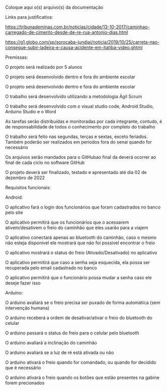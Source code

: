 Coloque aqui o(s) arquivo(s) da documentação


Links para justificativa:

https://tribunademinas.com.br/noticias/cidade/13-10-2017/caminhao-carregado-de-cimento-desde-de-re-rua-antonio-dias.html

https://g1.globo.com/sp/sorocaba-jundiai/noticia/2019/10/25/carreta-nao-consegue-subir-ladeira-e-causa-acidente-em-itatiba-video.ghtml

Premissas: 

O projeto será realizado por 5 alunos

O projeto será desenvolvido dentro e fora do ambiente escolar

O projeto será desenvolvido dentro e fora do ambiente escolar

O trabalho será desenvolvido utilizando a metodologia Ágil Scrum

O trabalho será desenvolvido com o visual studio code, Android Studio, Arduino Studio e o Word

As tarefas serão distribuídas e monitoradas por cada integrante, contudo, é de responsabilidade de todos o conhecimento por completo do trabalho

O trabalho será feito nas segundas, terças e sextas, exceto feriados. Também poderão ser realizados em periodos fora do senai quando for necessário

Os arquivos serão mandados para o GitHubao final da  deverá ocorrer ao final de cada ciclo no software GitHub

O projeto deverá ser finalizado, testado e apresentado até dia 02 de dezembro de 2022

Requisitos funcionais:

Android: 

O aplicativo fará o login dos funcionários que foram cadastrados no banco pelo site

O aplicativo permitirá que os funcionários que o acessarem ativem/desativem o freio do caminhão que eles usarão para a viajem

O aplicativo conectará apenas ao bluetooth do caminhão, caso o mesmo não esteja disponível ele mostrará que não foi possivel encontrar o freio

O aplicativo mostrará o status do freio (Ativado/Desativado) no aplicativo

O aplicativo permitirá que caso a senha seja esquecida, ela possa ser recuperada pelo email cadastrado no banco

O aplicativo permitirá que o funcionário possa mudar a senha caso ele deseje fazer isso


Arduíno:

O arduino avaliará se o freio precisa ser puxado de forma automática (sem intervenção humana)

O arduino receberá a ordem de desativar/ativar o freio do bluetooth do celular

O arduino passará o status do freio para o celular pelo bluetooth

O arduino avaliará a inclinação do caminhão

O arduino avaliará se a luz de ré está ativada ou não

O arduino ativará o freio quando for comandado, ou quando for decidido que é necessário

O arduino ativará o freio quando os botões que estão presentes na gabine forem precionados
